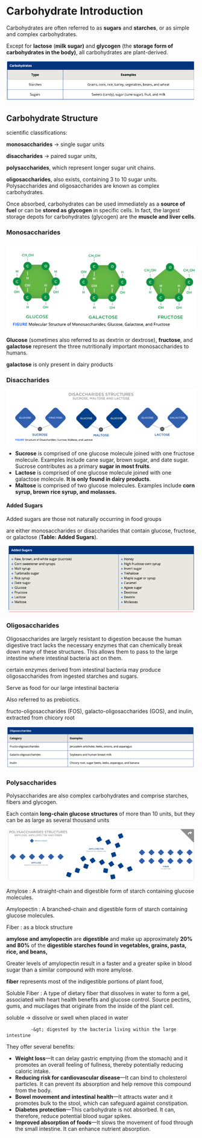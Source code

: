 # Carbohydrate Introduction

Carbohydrates are often referred to as **sugars** and **starches**, or as simple and complex carbohydrates.

Except for **lactose** \(**milk sugar\)** and **glycogen** \(the **storage form of carbohydrates in the body\)**, all carbohydrates are plant-derived.

![](../.gitbook/assets/screen-shot-2021-01-21-at-3.18.48-pm.png)

## Carbohydrate Structure

scientific classifications:

 **monosaccharides** -&gt; single sugar units

**disaccharides** -&gt; paired sugar units, 

 **polysaccharides**, which represent longer sugar unit chains. 

 **oligosaccharides**, also exists, containing 3 to 10 sugar units. Polysaccharides and oligosaccharides are known as complex carbohydrates. 

Once absorbed, carbohydrates can be used immediately as a **source of fuel** or can be **stored as glycogen** in specific cells. In fact, the largest storage depots for carbohydrates \(glycogen\) are the **muscle and liver cells**.



### Monosaccharides

![](../.gitbook/assets/screen-shot-2021-01-21-at-3.27.53-pm.png)

**Glucose** \(sometimes also referred to as dextrin or dextrose\), **fructose**, and **galactose** represent the three nutritionally important monosaccharides to humans.

**galactose** is only present in dairy products

### Disaccharides

![](../.gitbook/assets/screen-shot-2021-01-21-at-3.30.13-pm.png)



* **Sucrose** is comprised of one glucose molecule joined with one fructose molecule. Examples include cane sugar, brown sugar, and date sugar. Sucrose contributes as a primary **sugar in most fruits**.
* **Lactose** is comprised of one glucose molecule joined with one galactose molecule. **It is only found in dairy products**.
* **Maltose** is comprised of two glucose molecules. Examples include **corn syrup, brown rice syrup, and molasses.**

#### Added Sugars

Added sugars are those not naturally occurring in food groups

are either monosaccharides or disaccharides that contain glucose, fructose, or galactose \(**Table:** **Added Sugars**\).  


![](../.gitbook/assets/screen-shot-2021-01-21-at-3.33.23-pm.png)

### Oligosaccharides

Oligosaccharides are largely resistant to digestion because the human digestive tract lacks the necessary enzymes that can chemically break down many of these structures. This allows them to pass to the large intestine where intestinal bacteria act on them.

certain enzymes derived from intestinal bacteria may produce oligosaccharides from ingested starches and sugars.

Serve as food for our large intestinal bacteria 

 Also referred to as prebiotics.

fructo-oligosaccharides \(FOS\), galacto-oligosaccharides \(GOS\), and inulin, extracted from chicory root

![](../.gitbook/assets/screen-shot-2021-01-22-at-4.34.49-pm.png)

### Polysaccharides

Polysaccharides are also complex carbohydrates and comprise starches, fibers and glycogen.

Each contain **long-chain glucose structures** of more than 10 units, but they can be as large as several thousand units

![](../.gitbook/assets/screen-shot-2021-01-22-at-4.35.56-pm.png)

Amylose : A straight-chain and digestible form of starch containing glucose molecules.

Amylopectin : A branched-chain and digestible form of starch containing glucose molecules.

Fiber : as a block structure

**amylose and amylopectin** are **digestible** and make up approximately **20% and 80%** of the **digestible starches found in vegetables, grains, pasta, rice, and beans,**

Greater levels of amylopectin result in a faster and a greater spike in blood sugar than a similar compound with more amylose.

**fiber** represents most of the indigestible portions of plant food,



Soluble Fiber : A type of dietary fiber that dissolves in water to form a gel, associated with heart health benefits and glucose control. Source pectins, gums, and mucilages that originate from the inside of the plant cell.

soluble -&gt; dissolve or swell when placed in water

             -&gt; digested by the bacteria living within the large intestine

They offer several benefits:

* **Weight loss**—It can delay gastric emptying \(from the stomach\) and it promotes an overall feeling of fullness, thereby potentially reducing caloric intake.
* **Reducing risk for cardiovascular disease**—It can bind to cholesterol particles. It can prevent its absorption and help remove this compound from the body.
* **Bowel movement and intestinal health**—It attracts water and it promotes bulk to the stool, which can safeguard against constipation.
* **Diabetes protection**—This carbohydrate is not absorbed. It can, therefore, reduce potential blood sugar spikes.
* **Improved absorption of foods**—It slows the movement of food through the small intestine. It can enhance nutrient absorption.





